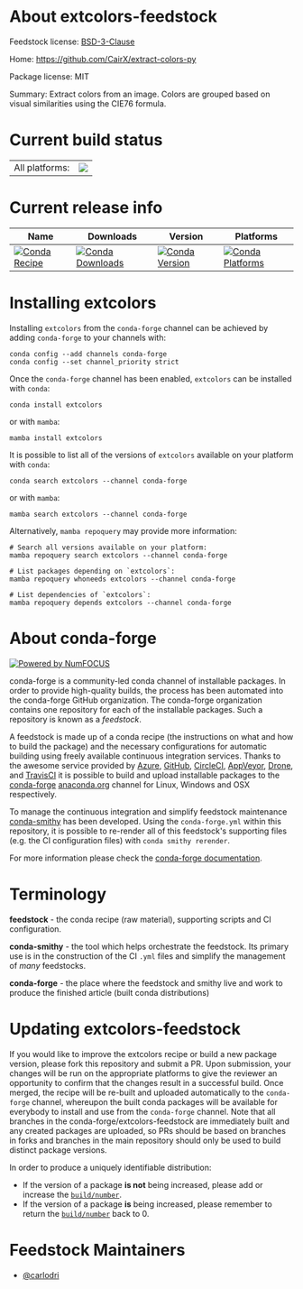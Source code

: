 About extcolors-feedstock
=========================

Feedstock license: [BSD-3-Clause](https://github.com/conda-forge/extcolors-feedstock/blob/main/LICENSE.txt)

Home: https://github.com/CairX/extract-colors-py

Package license: MIT

Summary: Extract colors from an image. Colors are grouped based on visual similarities using the CIE76 formula.

Current build status
====================


<table><tr><td>All platforms:</td>
    <td>
      <a href="https://dev.azure.com/conda-forge/feedstock-builds/_build/latest?definitionId=22466&branchName=main">
        <img src="https://dev.azure.com/conda-forge/feedstock-builds/_apis/build/status/extcolors-feedstock?branchName=main">
      </a>
    </td>
  </tr>
</table>

Current release info
====================

| Name | Downloads | Version | Platforms |
| --- | --- | --- | --- |
| [![Conda Recipe](https://img.shields.io/badge/recipe-extcolors-green.svg)](https://anaconda.org/conda-forge/extcolors) | [![Conda Downloads](https://img.shields.io/conda/dn/conda-forge/extcolors.svg)](https://anaconda.org/conda-forge/extcolors) | [![Conda Version](https://img.shields.io/conda/vn/conda-forge/extcolors.svg)](https://anaconda.org/conda-forge/extcolors) | [![Conda Platforms](https://img.shields.io/conda/pn/conda-forge/extcolors.svg)](https://anaconda.org/conda-forge/extcolors) |

Installing extcolors
====================

Installing `extcolors` from the `conda-forge` channel can be achieved by adding `conda-forge` to your channels with:

```
conda config --add channels conda-forge
conda config --set channel_priority strict
```

Once the `conda-forge` channel has been enabled, `extcolors` can be installed with `conda`:

```
conda install extcolors
```

or with `mamba`:

```
mamba install extcolors
```

It is possible to list all of the versions of `extcolors` available on your platform with `conda`:

```
conda search extcolors --channel conda-forge
```

or with `mamba`:

```
mamba search extcolors --channel conda-forge
```

Alternatively, `mamba repoquery` may provide more information:

```
# Search all versions available on your platform:
mamba repoquery search extcolors --channel conda-forge

# List packages depending on `extcolors`:
mamba repoquery whoneeds extcolors --channel conda-forge

# List dependencies of `extcolors`:
mamba repoquery depends extcolors --channel conda-forge
```


About conda-forge
=================

[![Powered by
NumFOCUS](https://img.shields.io/badge/powered%20by-NumFOCUS-orange.svg?style=flat&colorA=E1523D&colorB=007D8A)](https://numfocus.org)

conda-forge is a community-led conda channel of installable packages.
In order to provide high-quality builds, the process has been automated into the
conda-forge GitHub organization. The conda-forge organization contains one repository
for each of the installable packages. Such a repository is known as a *feedstock*.

A feedstock is made up of a conda recipe (the instructions on what and how to build
the package) and the necessary configurations for automatic building using freely
available continuous integration services. Thanks to the awesome service provided by
[Azure](https://azure.microsoft.com/en-us/services/devops/), [GitHub](https://github.com/),
[CircleCI](https://circleci.com/), [AppVeyor](https://www.appveyor.com/),
[Drone](https://cloud.drone.io/welcome), and [TravisCI](https://travis-ci.com/)
it is possible to build and upload installable packages to the
[conda-forge](https://anaconda.org/conda-forge) [anaconda.org](https://anaconda.org/)
channel for Linux, Windows and OSX respectively.

To manage the continuous integration and simplify feedstock maintenance
[conda-smithy](https://github.com/conda-forge/conda-smithy) has been developed.
Using the ``conda-forge.yml`` within this repository, it is possible to re-render all of
this feedstock's supporting files (e.g. the CI configuration files) with ``conda smithy rerender``.

For more information please check the [conda-forge documentation](https://conda-forge.org/docs/).

Terminology
===========

**feedstock** - the conda recipe (raw material), supporting scripts and CI configuration.

**conda-smithy** - the tool which helps orchestrate the feedstock.
                   Its primary use is in the construction of the CI ``.yml`` files
                   and simplify the management of *many* feedstocks.

**conda-forge** - the place where the feedstock and smithy live and work to
                  produce the finished article (built conda distributions)


Updating extcolors-feedstock
============================

If you would like to improve the extcolors recipe or build a new
package version, please fork this repository and submit a PR. Upon submission,
your changes will be run on the appropriate platforms to give the reviewer an
opportunity to confirm that the changes result in a successful build. Once
merged, the recipe will be re-built and uploaded automatically to the
`conda-forge` channel, whereupon the built conda packages will be available for
everybody to install and use from the `conda-forge` channel.
Note that all branches in the conda-forge/extcolors-feedstock are
immediately built and any created packages are uploaded, so PRs should be based
on branches in forks and branches in the main repository should only be used to
build distinct package versions.

In order to produce a uniquely identifiable distribution:
 * If the version of a package **is not** being increased, please add or increase
   the [``build/number``](https://docs.conda.io/projects/conda-build/en/latest/resources/define-metadata.html#build-number-and-string).
 * If the version of a package **is** being increased, please remember to return
   the [``build/number``](https://docs.conda.io/projects/conda-build/en/latest/resources/define-metadata.html#build-number-and-string)
   back to 0.

Feedstock Maintainers
=====================

* [@carlodri](https://github.com/carlodri/)


<!-- dummy commit to enable rerendering -->

